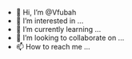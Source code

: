 - 👋 Hi, I’m @Vfubah
- 👀 I’m interested in ...
- 🌱 I’m currently learning ...
- 💞️ I’m looking to collaborate on ...
- 📫 How to reach me ...

<!---
Vfubah/Vfubah is a ✨ special ✨ repository because its `README.md` (this file) appears on your GitHub profile.
You can click the Preview link to take a look at your changes.
--->
